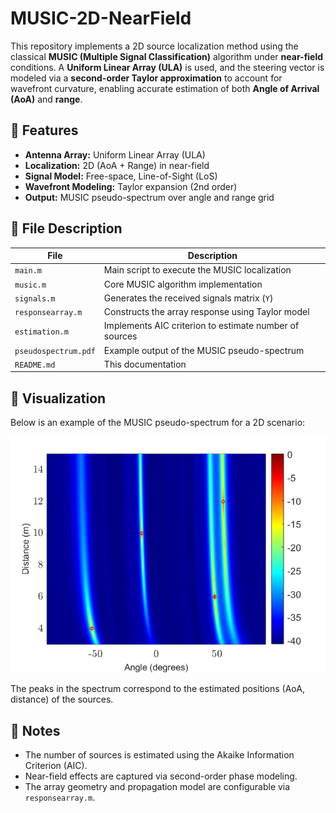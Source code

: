 # MUSIC-2D-NearField

This repository implements a 2D source localization method using the classical **MUSIC (Multiple Signal Classification)** algorithm under **near-field** conditions. A **Uniform Linear Array (ULA)** is used, and the steering vector is modeled via a **second-order Taylor approximation** to account for wavefront curvature, enabling accurate estimation of both **Angle of Arrival (AoA)** and **range**.

## 📌 Features

- **Antenna Array:** Uniform Linear Array (ULA)
- **Localization:** 2D (AoA + Range) in near-field
- **Signal Model:** Free-space, Line-of-Sight (LoS)
- **Wavefront Modeling:** Taylor expansion (2nd order)
- **Output:** MUSIC pseudo-spectrum over angle and range grid

## 📌 File Description

| File               | Description                                         |
|--------------------|-----------------------------------------------------|
| `main.m`          | Main script to execute the MUSIC localization        |
| `music.m`         | Core MUSIC algorithm implementation                  |
| `signals.m`       | Generates the received signals matrix (`Y`)         |
| `responsearray.m` | Constructs the array response using Taylor model     |
| `estimation.m`    | Implements AIC criterion to estimate number of sources  |
| `pseudospectrum.pdf` | Example output of the MUSIC pseudo-spectrum     |
| `README.md`       | This documentation                                   |

## 📌 Visualization

Below is an example of the MUSIC pseudo-spectrum for a 2D scenario:

<p align="center">
  <img src="spectrum.png" alt="Pseudoespectro MUSIC" width="600"/>
</p>

The peaks in the spectrum correspond to the estimated positions (AoA, distance) of the sources.
## 📌 Notes

- The number of sources is estimated using the Akaike Information Criterion (AIC).
- Near-field effects are captured via second-order phase modeling.
- The array geometry and propagation model are configurable via `responsearray.m`.



